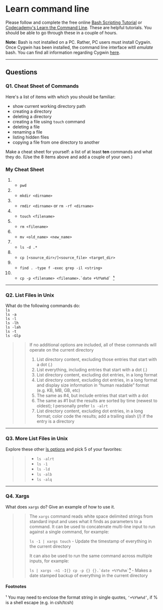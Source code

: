 # Learn command line

Please follow and complete the free online [Bash Scripting Tutorial](https://ryanstutorials.net/bash-scripting-tutorial/) or [Codecademy's Learn the Command Line](https://www.codecademy.com/learn/learn-the-command-line). These are helpful tutorials. You should be able to go through these in a couple of hours.

**Note:** Bash is not installed on a PC. Rather, PC users must install Cygwin. Once Cygwin has been installed, the command line interface witll _emulate_ bash. You can find all information regarding Cygwin [here](https://www.cygwin.com/).

---

## Questions

### Q1.  Cheat Sheet of Commands  

Here's a list of items with which you should be familiar:  

* show current working directory path
* creating a directory
* deleting a directory
* creating a file using `touch` command
* deleting a file
* renaming a file
* listing hidden files
* copying a file from one directory to another

Make a cheat sheet for yourself: a list of at least **ten** commands and what they do.  (Use the 8 items above and add a couple of your own.)  

### My Cheat Sheet

1. * `pwd`  
2. * `mkdir <dirname>`  
3. * `rmdir <dirname>` or `rm -rf <dirname>`  
4. * `touch <filename>`  
5. * `rm <filename>`  
6. * `mv <old_name> <new_name>`  
7. * `ls -d .*`  
8. * `cp [<source_dir>/]<source_file> <target_dir>`  
9. * `find . -type f -exec grep -il <string>`  
10. * ``cp -p <filename> <filename>.`date +%Y%m%d` ``[**¹**](#footnotes)

---

### Q2.  List Files in Unix

What do the following commands do:  
`ls`  
`ls -a`  
`ls -l`  
`ls -lh`  
`ls -lah`  
`ls -t`  
`ls -Glp`  

> > If no additional options are included, all of these commands will operate on the current directory
> >
> > 1. List directory content, excluding those entries that start with a dot (.)
> > 2. List everything, including entries that start with a dot (.)
> > 3. List directory content, excluding dot entries, in a long format
> > 4. List directory content, excluding dot entries, in a long format and display size information in “human readable” format (e.g. KB, MB, GB, etc)
> > 5. The same as #4, but include entries that start with a dot
> > 6. The same as #1 but the results are sorted by time (newest to oldest); I personally prefer `ls -alrt`
> > 7. List directory content, excluding dot entries, in a long format; color code the results; add a trailing slash (/) if the entry is a directory

---

### Q3.  More List Files in Unix

Explore these other [ls options](http://www.techonthenet.com/unix/basic/ls.php) and pick 5 of your favorites:

> > * `ls -alrt`
> > * `ls -1`
> > * `ls -ld`
> > * `ls -alb`
> > * `ls -alq`

---

### Q4.  Xargs

What does `xargs` do? Give an example of how to use it.

> > The `xargs` command reads white space delimited strings from standard input and uses what it finds as parameters to a command. It can be used to concatenate multi-line input to run against a single command, for example:
> >
> > `ls -1 | xargs touch` - Update the timestamp of everything in the current directory
> >
> > It can also be used to run the same command across multiple inputs, for example:
> >
> > `` ls | xargs -n1 -I{} cp -p {} {}.`date +%Y%d%m` ``[**¹**](#footnotes) - Makes a date stamped backup of everything in the current directory

#### Footnotes

¹ You may need to enclose the format string in single quotes, `‘+%Y%m%d’`, if % is a shell escape (e.g. in csh/tcsh)
